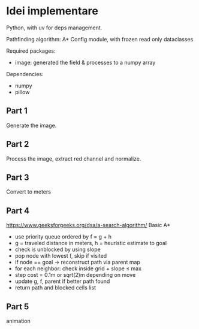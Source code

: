 # Idei implementare

Python, with uv for deps management.

Pathfinding algorithm: A*
Config module, with frozen read only dataclasses

Required packages:
- image: generated the field & processes to a numpy array

Dependencies:
- numpy
- pillow

## Part 1

Generate the image.

## Part 2

Process the image, extract red channel and normalize.

## Part 3

Convert to meters

## Part 4
https://www.geeksforgeeks.org/dsa/a-search-algorithm/
Basic A*

- use priority queue ordered by f = g + h
- g = traveled distance in meters, h = heuristic estimate to goal
- check is unblocked by using slope
- pop node with lowest f, skip if visited
- if node == goal → reconstruct path via parent map
- for each neighbor: check inside grid + slope ≤ max
- step cost = 0.1m or sqrt(2)m depending on move
- update g, f, parent if better path found
- return path and blocked cells list

## Part 5

animation